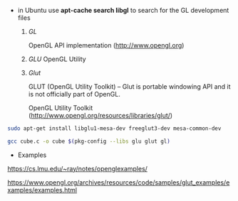 * in Ubuntu use __apt-cache search libgl__ to search for the GL development files

  1. *GL* 
    
        OpenGL API implementation (http://www.opengl.org)
  2. *GLU* OpenGL Utility
  3. *Glut* 
  
        GLUT (OpenGL Utility Toolkit) – Glut is portable windowing API and it is not officially part of OpenGL.

        OpenGL Utility Toolkit (http://www.opengl.org/resources/libraries/glut/)


```sh
sudo apt-get install libglu1-mesa-dev freeglut3-dev mesa-common-dev
```

```sh
gcc cube.c -o cube $(pkg-config --libs glu glut gl)
```

* Examples

https://cs.lmu.edu/~ray/notes/openglexamples/

https://www.opengl.org/archives/resources/code/samples/glut_examples/examples/examples.html